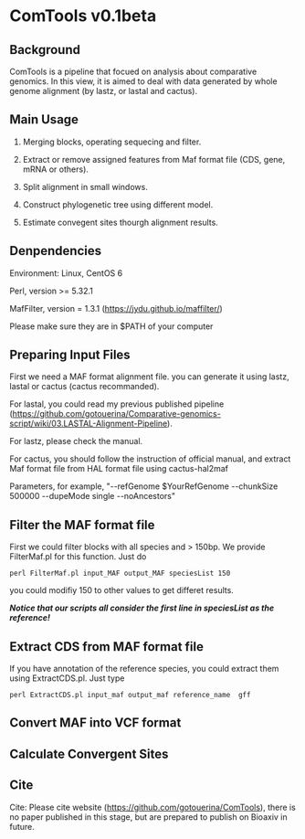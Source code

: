 # ComTools v0.1beta

## Background

ComTools is a pipeline that focued on analysis about comparative genomics. In this view, it is aimed to deal with data generated by whole genome alignment (by lastz, or lastal and cactus).

##  Main Usage

1. Merging blocks, operating sequecing and filter.

2. Extract or remove assigned features from Maf format file (CDS, gene, mRNA or others).

3. Split alignment in small windows.

4. Construct phylogenetic tree using different model.

5. Estimate convegent sites thourgh alignment results.

## Denpendencies
Environment: Linux, CentOS 6

Perl, version >= 5.32.1

MafFilter, version = 1.3.1 (https://jydu.github.io/maffilter/)

Please make sure they are in $PATH of your computer

##  Preparing Input Files

First we need a MAF format alignment file. you can generate it using lastz, lastal or cactus (cactus recommanded).

For lastal, you could read my previous published pipeline (https://github.com/gotouerina/Comparative-genomics-script/wiki/03.LASTAL-Alignment-Pipeline). 

For lastz, please check the manual.

For cactus, you should follow the instruction of official manual, and extract Maf format file from HAL format file using cactus-hal2maf 

Parameters, for example, "--refGenome $YourRefGenome --chunkSize 500000  --dupeMode single --noAncestors"

## Filter the MAF format file

First we could filter blocks with all species and > 150bp. We provide FilterMaf.pl for this function. Just do

    perl FilterMaf.pl input_MAF output_MAF speciesList 150

you could modifiy 150 to other values to get differet results. 

***Notice that our scripts all consider the first line in speciesList as the reference!***

## Extract CDS from MAF format file

If you have annotation of the reference species, you could extract them using ExtractCDS.pl. Just type

    perl ExtractCDS.pl input_maf output_maf reference_name  gff

## Convert MAF into VCF format

## Calculate Convergent Sites

## Cite
Cite: Please cite website (https://github.com/gotouerina/ComTools), there is no paper published in this stage, but are prepared to publish on Bioaxiv in future.
